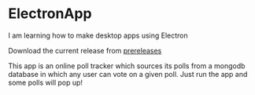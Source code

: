 # ElectronApp

I am learning how to make desktop apps using Electron

Download the current release from [prereleases](https://github.com/CodySpring33/ElectronApp/releases/tag/pre-release)

This app is an online poll tracker which sources its polls from a mongodb database in which any user can vote on a given poll. 
Just run the app and some polls will pop up!
